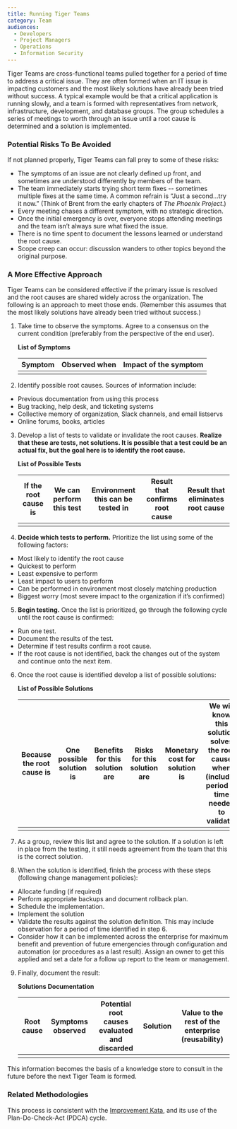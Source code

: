 ```yaml
---
title: Running Tiger Teams
category: Team
audiences:
  - Developers
  - Project Managers
  - Operations
  - Information Security
---
```


Tiger Teams are cross-functional teams pulled together for a period of time to address a critical issue. They are often formed when an IT issue is impacting customers and the most likely solutions have already been tried without success. A typical example would be that a critical application is running slowly, and a team is formed with representatives from network, infrastructure, development, and database groups.  The group schedules a series of meetings to worth through an issue until a root cause is determined and a solution is implemented.

### Potential Risks To Be Avoided ###

If not planned properly, Tiger Teams can fall prey to some of these risks:
* The symptoms of an issue are not clearly defined up front, and sometimes are understood differently by members of the team.
* The team immediately starts trying short term fixes -- sometimes multiple fixes at the same time. A common refrain is “Just a second...try it now.” (Think of Brent from the early chapters of _The Phoenix Project_.)
* Every meeting chases a different symptom, with no strategic direction.
* Once the initial emergency is over, everyone stops attending meetings and the team isn’t always sure what fixed the issue.
* There is no time spent to document the lessons learned or understand the root cause.
* Scope creep can occur: discussion wanders to other topics beyond the original purpose.

### A More Effective Approach ###

Tiger Teams can be considered effective if the primary issue is resolved and the root causes are shared widely across the organization. The following is an approach to meet those ends. (Remember this assumes that the most likely solutions have already been tried without success.)

1. Take time to observe the symptoms. Agree to a consensus on the current condition (preferably from the perspective of the end user).

    **List of Symptoms**

    | Symptom | Observed when | Impact of the symptom| 
    | ---- | ----- | -----|
    | | |

2. Identify possible root causes. Sources of information include:
  * Previous documentation from using this process
  * Bug tracking, help desk, and ticketing systems
  * Collective memory of organization, Slack channels, and email listservs
  * Online forums, books, articles
3. Develop a list of tests to validate or invalidate the root causes. **Realize that these are tests, not solutions. It is possible that a test could be an actual fix, but the goal here is to identify the root cause.** 

      **List of Possible Tests**

    | If the root cause is | We can perform this test | Environment this can be tested in | Result that confirms root cause | Result that eliminates root cause| 
    | ---- | ----- | ----- | ------| ------|
    | | | | |

4. **Decide which tests to perform.** Prioritize the list using some of the following factors:
  * Most likely to identify the root cause
  * Quickest to perform
  * Least expensive to perform
  * Least impact to users to perform
  * Can be performed in environment most closely matching production
  * Biggest worry (most severe impact to the organization if it’s confirmed)

5. **Begin testing.** Once the list is prioritized, go through the following cycle until the root cause is confirmed:
  * Run one test.
  * Document the results of the test.
  * Determine if test results confirm a root cause.
  * If the root cause is not identified, back the changes out of the system and continue onto the next item.

6. Once the root cause is identified develop a list of possible solutions:

      **List of Possible Solutions**

    | Because the root cause is | One possible solution is | Benefits for this solution are| Risks for this solution are| Monetary cost for solution is | We will know this solution solves the root cause when (includes period of time needed to validate) |
    | ---- | ----- | ----- |----- | ------| ---- |
    | | | | | |

7. As a group, review this list and agree to the solution. If a solution is left in place from the testing, it still needs agreement from the team that this is the correct solution. 

8. When the solution is identified, finish the process with these steps (following change management policies):
  * Allocate funding (if required)
  * Perform appropriate backups and document rollback plan.
  * Schedule the implementation.
  * Implement the solution
  * Validate the results against the solution definition. This may include observation for a period of time identified in step 6.
  * Consider how it can be implemented across the enterprise for maximum benefit and prevention of future emergencies through configuration and automation (or procedures as a last result). Assign an owner to get this applied and set a date for a follow up report to the team or management.

9. Finally, document the result:

    **Solutions Documentation**

    | Root cause | Symptoms observed | Potential root causes evaluated and discarded | Solution | Value to the rest of the enterprise (reusability) |
    | ---- | ----- | ----- | ------| ---- |
    | | | | |


This information becomes the basis of a knowledge store to consult in the future before the next Tiger Team is formed.

### Related Methodologies

This process is consistent with the [Improvement Kata](http://www.methodsandtools.com/archive/toyotakata.php), and its use of the Plan-Do-Check-Act (PDCA) cycle. 
 






